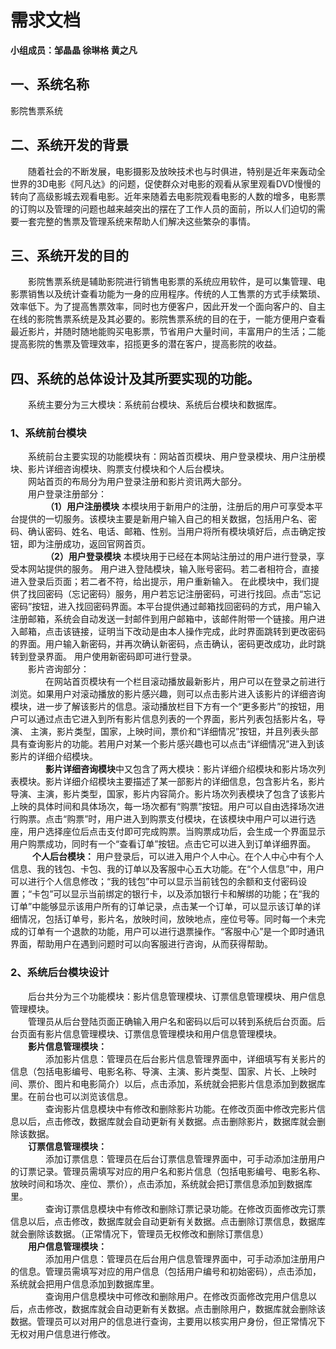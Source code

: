 # 需求文档
**小组成员：邹晶晶 徐琳格 黄之凡**
## 一、系统名称
影院售票系统
## 二、系统开发的背景
&ensp;&ensp;&ensp;&ensp;随着社会的不断发展，电影摄影及放映技术也与时俱进，特别是近年来轰动全世界的3D电影《阿凡达》的问题，促使群众对电影的观看从家里观看DVD慢慢的转向了高级影城去观看电影。近年来随着去电影院观看电影的人数的增多，电影票的订购以及管理的问题也越来越突出的摆在了工作人员的面前，所以人们迫切的需要一套完整的售票及管理系统来帮助人们解决这些繁杂的事情。
## 三、系统开发的目的
&ensp;&ensp;&ensp;&ensp;影院售票系统是辅助影院进行销售电影票的系统应用软件，是可以集管理、电影票销售以及统计查看功能为一身的应用程序。传统的人工售票的方式手续繁琐、效率低下。为了提高售票效率，同时也方便客户，因此开发一个面向客户的、自主在线的影院售票系统是及其必要的。影院售票系统的目的在于，一能方便用户查看最近影片，并随时随地能购买电影票，节省用户大量时间，丰富用户的生活；二能提高影院的售票及管理效率，招揽更多的潜在客户，提高影院的收益。
## 四、系统的总体设计及其所要实现的功能。
&ensp;&ensp;&ensp;&ensp;系统主要分为三大模块：系统前台模块、系统后台模块和数据库。
### 1、系统前台模块
&ensp;&ensp;&ensp;&ensp;系统前台主要实现的功能模块有：网站首页模块、用户登录模块、用户注册模块、影片详细咨询模块、购票支付模块和个人后台模块。<br>
&ensp;&ensp;&ensp;&ensp;网站首页的布局分为用户登录注册和影片资讯两大部分。<br>
&ensp;&ensp;&ensp;&ensp;用户登录注册部分：<br>
&ensp;&ensp;&ensp;&ensp;&ensp;&ensp;&ensp;&ensp;**（1）用户注册模块**
本模块用于新用户的注册，注册后的用户可享受本平台提供的一切服务。该模块主要是新用户输入自己的相关数据，包括用户名、密码、确认密码、姓名、电话、邮箱、性别。当用户将所有模块填好后，点击确定按钮，即为注册成功，返回官网首页。<br>
&ensp;&ensp;&ensp;&ensp;&ensp;&ensp;&ensp;&ensp;**（2）用户登录模块**
本模块用于已经在本网站注册过的用户进行登录，享受本网站提供的服务。
用户进入登陆模块，输入账号密码。若二者相符合，直接进入登录后页面；若二者不符，给出提示，用户重新输入。
在此模块中，我们提供了找回密码（忘记密码）服务，用户若忘记注册密码，可进行找回。点击“忘记密码”按钮，进入找回密码界面。本平台提供通过邮箱找回密码的方式，用户输入注册邮箱，系统会自动发送一封邮件到用户邮箱中，该邮件附带一个链接。用户进入邮箱，点击该链接，证明当下改动是由本人操作完成，此时界面跳转到更改密码的界面。用户输入新密码，并再次确认新密码，点击确认，密码更改成功，此时跳转到登录界面。
用户使用新密码即可进行登录。<br>
&ensp;&ensp;&ensp;&ensp;影片咨询部分：<br>
&ensp;&ensp;&ensp;&ensp;&ensp;&ensp;&ensp;&ensp;在网站首页模块有一个栏目滚动播放最新影片，用户可以在登录之前进行浏览。如果用户对滚动播放的影片感兴趣，则可以点击影片进入该影片的详细咨询模块，进一步了解该影片的信息。滚动播放栏目下方有一个“更多影片”的按钮，用户可以通过点击它进入到所有影片信息列表的一个界面，影片列表包括影片名，导演、
主演，影片类型，国家，上映时间，票价和“详细情况”按钮，并且列表头部具有查询影片的功能。若用户对某一个影片感兴趣也可以点击“详细情况”进入到该影片的详细介绍模块。<br>
&ensp;&ensp;&ensp;&ensp;&ensp;&ensp;&ensp;&ensp;**影片详细咨询模块**中又包含了两大模块：影片详细介绍模块和影片场次列表模块。影片详细介绍模块主要描述了某一部影片的详细信息，包含影片名，影片导演、主演，影片类型，国家，影片内容简介。影片场次列表模块了包含了该影片上映的具体时间和具体场次，每一场次都有“购票”按钮。用户可以自由选择场次进行购票。点击“购票”时，用户进入到购票支付模块，在该模块中用户可以进行选座，用户选择座位后点击支付即可完成购票。当购票成功后，会生成一个界面显示用户购票成功，同时有一个“查看订单”按钮。点击它可以进入到订单详细界面。<br>
&ensp;&ensp;&ensp;&ensp;&ensp;**个人后台模块：**
用户登录后，可以进入用户个人中心。在个人中心中有个人信息、我的钱包、卡包、我的订单以及客服中心五大功能。在“个人信息”中，用户可以进行个人信息修改；“我的钱包”中可以显示当前钱包的余额和支付密码设置；“卡包”可以显示当前绑定的银行卡，以及添加银行卡和解绑的功能；在“我的订单”中能够显示该用户所有的订单记录，点击某一个订单，可以显示该订单的详细情况，包括订单号，影片名，放映时间，放映地点，座位号等。同时每一个未完成的订单有一个退款的功能，用户可以进行退票操作。“客服中心”是一个即时通讯界面，帮助用户在遇到问题时可以向客服进行咨询，从而获得帮助。
### 2、系统后台模块设计
&ensp;&ensp;&ensp;&ensp;后台共分为三个功能模块：影片信息管理模块、订票信息管理模块、用户信息管理模块。<br>
&ensp;&ensp;&ensp;&ensp;管理员从后台登陆页面正确输入用户名和密码以后可以转到系统后台页面。后台页面有影片信息管理模块、订票信息管理模块和用户信息管理模块。<br>
&ensp;&ensp;&ensp;&ensp;**影片信息管理模块：**<br>
&ensp;&ensp;&ensp;&ensp;&ensp;&ensp;&ensp;&ensp;添加影片信息：管理员在后台影片信息管理界面中，详细填写有关影片的信息（包括电影编号、电影名称、导演、主演、影片类型、国家、片长、上映时间、票价、图片和电影简介）以后，点击添加，系统就会把影片信息添加到数据库里。在前台也可以浏览该信息。<br>
&ensp;&ensp;&ensp;&ensp;&ensp;&ensp;&ensp;&ensp;查询影片信息模块中有修改和删除影片功能。在修改页面中修改完影片信息以后，点击修改，数据库就会自动更新有关数据。点击删除影片，数据库就会删除该数据。<br>
&ensp;&ensp;&ensp;&ensp;**订票信息管理模块：** <br>
&ensp;&ensp;&ensp;&ensp;&ensp;&ensp;&ensp;&ensp;添加订票信息：管理员在后台订票信息管理界面中，可手动添加注册用户的订票记录。管理员需填写对应的用户名和影片信息（包括电影编号、电影名称、放映时间和场次、座位、票价），点击添加，系统就会把订票信息添加到数据库里。<br>
&ensp;&ensp;&ensp;&ensp;&ensp;&ensp;&ensp;&ensp;查询订票信息模块中有修改和删除订票记录功能。在修改页面修改完订票信息以后，点击修改，数据库就会自动更新有关数据。点击删除订票信息，数据库就会删除该数据。（正常情况下，管理员无权修改和删除订票信息）<br>
&ensp;&ensp;&ensp;&ensp;**用户信息管理模块：**<br>
&ensp;&ensp;&ensp;&ensp;&ensp;&ensp;&ensp;&ensp;添加用户信息：管理员在后台用户信息管理界面中，可手动添加注册用户的信息。管理员需填写对应的用户信息（包括用户编号和初始密码），点击添加，系统就会把用户信息添加到数据库里。<br>
&ensp;&ensp;&ensp;&ensp;&ensp;&ensp;&ensp;&ensp;查询用户信息模块中可修改和删除用户。在修改页面修改完用户信息以后，点击修改，数据库就会自动更新有关数据。点击删除用户，数据库就会删除该数据。管理员可以对用户的信息进行查询，主要用以核实用户身份，但正常情况下无权对用户信息进行修改。
